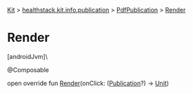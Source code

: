 
[Kit](../../../kit.html) > [healthstack.kit.info.publication](../index.html) > [PdfPublication](index.html) > [Render](-render.html)



# Render



[androidJvm]\




@Composable



open override fun [Render](-render.html)(onClick: ([Publication](../-publication/index.html)?) -&gt; [Unit](https://kotlinlang.org/api/latest/jvm/stdlib/kotlin/-unit/index.html))




